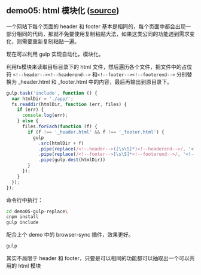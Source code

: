 ## demo05: html 模块化 ([source](https://github.com/wencaistorm/gulp-demos/tree/master/demo05-gulp-replace))
一个网站下每个页面的 header 和 footer 基本是相同的，每个页面中都会出现一部分相同的代码，那就不免要使用复制粘贴大法，如果这类公同的功能遇到需求变化，则需要重新复制粘贴一遍。

现在可以利用 gulp 实现自动化，模块化。

利用fs模块来读取目标目录下的 html 文件，然后遍历各个文件，把文件中的占位符 `<!--header--><!--headerend-->` 和`<!--footer--><!--footerend-->` 分别替换为 _header.html 和 _footer.html 中的内容，最后再输出到原目录下。

```js
gulp.task('include', function () {
  var htmlDir = './app/';
  fs.readdir(htmlDir, function (err, files) {
    if (err) {
      console.log(err);
    } else {
      files.forEach(function (f) {
        if (f !== '_header.html' && f !== '_footer.html') {
          gulp
            .src(htmlDir + f)
            .pipe(replace(/<!--header-->([\s\S]*)<!--headerend-->/, '<!--header-->\n' + fs.readFileSync(htmlDir + '_partial/_header.html', 'utf-8') + '\n<!--headerend-->'))
            .pipe(replace(/<!--footer-->[\s\S]*<!--footerend-->/, '<!--footer-->\n' + fs.readFileSync(htmlDir + '_partial/_footer.html', 'utf-8') + '\n<!--footerend-->'))
            .pipe(gulp.dest(htmlDir))
        }
      });
    }
  });
});
```

命令行中执行：
```bash
cd demo05-gulp-replace\
cnpm install
gulp include
```

配合上个 demo 中的 browser-sync 插件，效果更好。

```bash
gulp
```

其实不局限于 header 和 footer，只要是可以相同的功能都可以抽取出一个可以共用的 html 模块